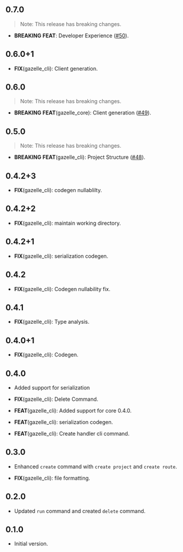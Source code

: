 ## 0.7.0

> Note: This release has breaking changes.

 - **BREAKING** **FEAT**: Developer Experience ([#50](https://github.com/intales/gazelle/issues/50)).

## 0.6.0+1

 - **FIX**(gazelle_cli): Client generation.

## 0.6.0

> Note: This release has breaking changes.

 - **BREAKING** **FEAT**(gazelle_core): Client generation ([#49](https://github.com/intales/gazelle/issues/49)).

## 0.5.0

> Note: This release has breaking changes.

 - **BREAKING** **FEAT**(gazelle_cli): Project Structure ([#48](https://github.com/intales/gazelle/issues/48)).

## 0.4.2+3

 - **FIX**(gazelle_cli): codegen nullablilty.

## 0.4.2+2

 - **FIX**(gazelle_cli): maintain working directory.

## 0.4.2+1

 - **FIX**(gazelle_cli): serialization codegen.

## 0.4.2

 - **FIX**(gazelle_cli): Codegen nullability fix.

## 0.4.1

 - **FIX**(gazelle_cli): Type analysis.

## 0.4.0+1

 - **FIX**(gazelle_cli): Codegen.

## 0.4.0

 - Added support for serialization

 - **FIX**(gazelle_cli): Delete Command.
 - **FEAT**(gazelle_cli): Added support for core 0.4.0.
 - **FEAT**(gazelle_cli): serialization codegen.
 - **FEAT**(gazelle_cli): Create handler cli command.

## 0.3.0

 - Enhanced `create` command with `create project` and `create route`.

 - **FIX**(gazelle_cli): file formatting.

## 0.2.0

 - Updated `run` command and created `delete` command.

## 0.1.0

- Initial version.
